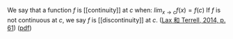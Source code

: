 We say that a function $f$ is [[continuity]] at $c$ when: $lim_{x\to c}f (x) =f(c)$ If $f$ is not continuous at $c$, we say $f$ is [[discontinuity]] at $c$. ([Lax 和 Terrell, 2014, p. 61](zotero://select/library/items/T6IUTL24)) ([pdf](zotero://open-pdf/library/items/YL3VT4CZ?page=73&annotation=HLA9882S))